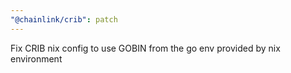 ```yaml
---
"@chainlink/crib": patch
---
```


Fix CRIB nix config to use GOBIN from the go env provided by nix environment
